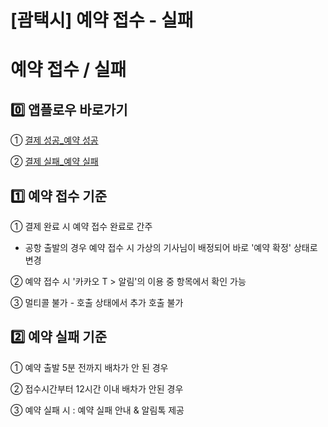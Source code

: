 # [괌택시] 예약 접수 - 실패

**예약 접수 / 실패**
==============

**0️⃣ 앱플로우 바로가기**
-----------------

① [결제 성공\_예약 성공](https://kakaomobilitysupport.zendesk.com/hc/ko/articles/35514167396249--%EA%B4%8C%ED%83%9D%EC%8B%9C-APP-%EA%B2%B0%EC%A0%9C-%EC%84%B1%EA%B3%B5-%EC%98%88%EC%95%BD-%EC%84%B1%EA%B3%B5)

② [결제 실패\_예약 실패](https://kakaomobilitysupport.zendesk.com/hc/ko/articles/35514514949913--%EA%B4%8C%ED%83%9D%EC%8B%9C-APP-%EA%B2%B0%EC%A0%9C-%EC%8B%A4%ED%8C%A8-%EC%98%88%EC%95%BD-%EC%8B%A4%ED%8C%A8)

**1️⃣ 예약 접수 기준**
----------------

① 결제 완료 시 예약 접수 완료로 간주

* 공항 출발의 경우 예약 접수 시 가상의 기사님이 배정되어 바로 '예약 확정' 상태로 변경

② 예약 접수 시 '카카오 T > 알림'의 이용 중 항목에서 확인 가능

③ 멀티콜 불가 - 호출 상태에서 추가 호출 불가

**2️⃣ 예약 실패 기준**
----------------

① 예약 출발 5분 전까지 배차가 안 된 경우

② 접수시간부터 12시간 이내 배차가 안된 경우

③ 예약 실패 시 : 예약 실패 안내 & 알림톡 제공